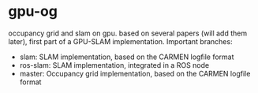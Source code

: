 gpu-og
======

occupancy grid and slam on gpu. based on several papers (will add them later), first part of a GPU-SLAM implementation.
Important branches:
- slam: SLAM implementation, based on the CARMEN logfile format
- ros-slam: SLAM implementation, integrated in a ROS node
- master: Occupancy grid implementation, based on the CARMEN logfile format
